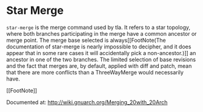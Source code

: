 # Star Merge

`star-merge` is the merge command used by tla.  It refers to a star topology, where both branches participating in the merge have a common ancestor or merge point.  The merge base selected is always[[FootNote(The documentation of star-merge is nearly impossible to decipher, and it does appear that in some rare cases it will accidentally pick a non-ancestor.)]] an ancestor in one of the two branches.  The limited selection of base revisions and the fact that merges are, by default, applied with diff and patch, mean that there are more conflicts than a ThreeWayMerge would necessarily have.

[[FootNote]]

Documented at: http://wiki.gnuarch.org/Merging_20with_20Arch
